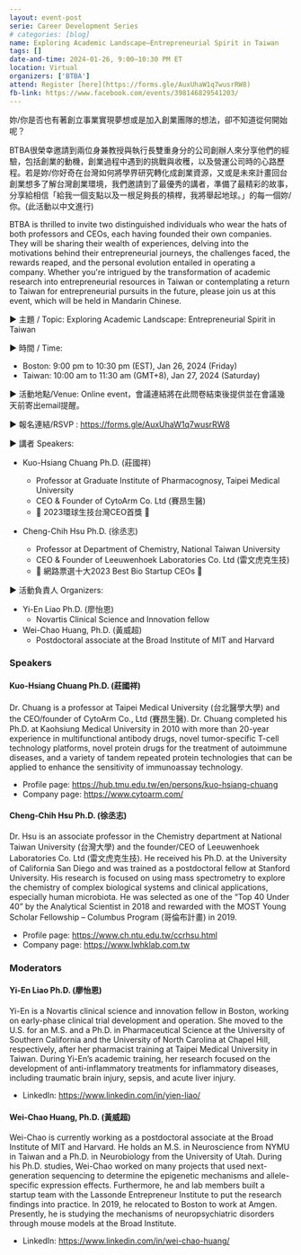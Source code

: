 ```yaml
---
layout: event-post
serie: Career Development Series
# categories: [blog]
name: Exploring Academic Landscape—Entrepreneurial Spirit in ​Taiwan
tags: []
date-and-time: 2024-01-26, 9:00–10:30 PM ET
location: Virtual
organizers: ['BTBA']
attend: Register [here](https://forms.gle/AuxUhaW1q7wusrRW8)
fb-link: https://www.facebook.com/events/398146829541203/
---
```


妳/你是否也有著創立事業實現夢想或是加入創業團隊的想法，卻不知道從何開始呢？

BTBA很榮幸邀請到兩位身兼教授與執行長雙重身分的公司創辦人來分享他們的經驗，包括創業的動機，創業過程中遇到的挑戰與收穫，以及營運公司時的心路歷程。若是妳/你好奇在台灣如何將學界研究轉化成創業資源，又或是未來計畫回台創業想多了解台灣創業環境，我們邀請到了最優秀的講者，準備了最精彩的故事，分享給相信「給我一個支點以及一根足夠長的槓桿，我將舉起地球。」的每一個妳/你。(此活動以中文進行)

BTBA is thrilled to invite two distinguished individuals who wear the hats of both professors and CEOs, each having founded their own companies. They will be sharing their wealth of experiences, delving into the motivations behind their entrepreneurial journeys, the challenges faced, the rewards reaped, and the personal evolution entailed in operating a company. Whether you're intrigued by the transformation of academic research into entrepreneurial resources in Taiwan or contemplating a return to Taiwan for entrepreneurial pursuits in the future, please join us at this event, which will be held in Mandarin Chinese.

▶️ 主題 / Topic: Exploring Academic Landscape: Entrepreneurial Spirit in ​Taiwan

▶️ 時間 / Time:

- Boston: 9:00 pm to 10:30 pm (EST), Jan 26, 2024 (Friday)
- Taiwan: 10:00 am to 11:30 am (GMT+8), Jan 27, 2024 (Saturday)

▶️ 活動地點/Venue: Online event，會議連結將在此問卷結束後提供並在會議幾天前寄出email提醒。

▶️ 報名連結/RSVP : <https://forms.gle/AuxUhaW1q7wusrRW8>

▶️ 講者 Speakers:

- Kuo-Hsiang Chuang Ph.D. (莊國祥)
    - Professor at Graduate Institute of Pharmacognosy, Taipei Medical University
    - CEO & Founder of CytoArm Co. Ltd (賽昂生醫)
    - 👏 2023環球生技台灣CEO首獎 👏

- Cheng-Chih Hsu Ph.D. (徐丞志)
    - Professor at Department of Chemistry, National Taiwan University
    - CEO & Founder of Leeuwenhoek Laboratories Co. Ltd (雷文虎克生技)
    - 👏 網路票選十大2023 Best Bio Startup CEOs 👏

 ▶️ 活動負責人 Organizers:

- Yi-En Liao Ph.D. (廖怡恩)
    - Novartis Clinical Science and Innovation fellow
- Wei-Chao Huang, Ph.D. (黃威超)
    - Postdoctoral associate at the Broad Institute of MIT and Harvard


### Speakers

#### Kuo-Hsiang Chuang Ph.D. (莊國祥)

Dr. Chuang is a professor at Taipei Medical University (台北醫學大學) and the CEO/founder of CytoArm Co., Ltd (賽昂生醫). Dr. Chuang completed his Ph.D. at Kaohsiung Medical University in 2010 with more than 20-year experience in multifunctional antibody drugs, novel tumor-specific T-cell technology platforms, novel protein drugs for the treatment of autoimmune diseases, and a variety of tandem repeated protein technologies that can be applied to enhance the sensitivity of immunoassay technology.

- Profile page: <https://hub.tmu.edu.tw/en/persons/kuo-hsiang-chuang>
- Company page: <https://www.cytoarm.com/>


#### Cheng-Chih Hsu Ph.D. (徐丞志)

Dr. Hsu is an associate professor in the Chemistry department at National Taiwan University (台灣大學) and the founder/CEO of Leeuwenhoek Laboratories Co. Ltd (雷文虎克生技). He received his Ph.D. at the University of California San Diego and was trained as a postdoctoral fellow at Stanford University. His research is focused on using mass spectrometry to explore the chemistry of complex biological systems and clinical applications, especially human microbiota. He was selected as one of the “Top 40 Under 40” by the Analytical Scientist in 2018 and rewarded with the MOST Young Scholar Fellowship – Columbus Program (哥倫布計畫) in 2019.

- Profile page: <https://www.ch.ntu.edu.tw/ccrhsu.html>
- Company page: <https://www.lwhklab.com.tw>


### Moderators

#### Yi-En Liao Ph.D. (廖怡恩)

Yi-En is a Novartis clinical science and innovation fellow in Boston, working on early-phase clinical trial development and operation. She moved to the U.S. for an M.S. and a Ph.D. in Pharmaceutical Science at the University of Southern California and the University of North Carolina at Chapel Hill, respectively, after her pharmacist training at Taipei Medical University in Taiwan. During Yi-En’s academic training, her research focused on the development of anti-inflammatory treatments for inflammatory diseases, including traumatic brain injury, sepsis, and acute liver injury.

- LinkedIn: <https://www.linkedin.com/in/yien-liao/>


#### Wei-Chao Huang, Ph.D. (黃威超)

Wei-Chao is currently working as a postdoctoral associate at the Broad Institute of MIT and Harvard. He holds an M.S. in Neuroscience from NYMU in Taiwan and a Ph.D. in Neurobiology from the University of Utah. During his Ph.D. studies, Wei-Chao worked on many projects that used next-generation sequencing to determine the epigenetic mechanisms and allele-specific expression effects. Furthermore, he and lab members built a startup team with the Lassonde Entrepreneur Institute to put the research findings into practice. In 2019, he relocated to Boston to work at Amgen. Presently, he is studying the mechanisms of neuropsychiatric disorders through mouse models at the Broad Institute.

- LinkedIn: <https://www.linkedin.com/in/wei-chao-huang/>
